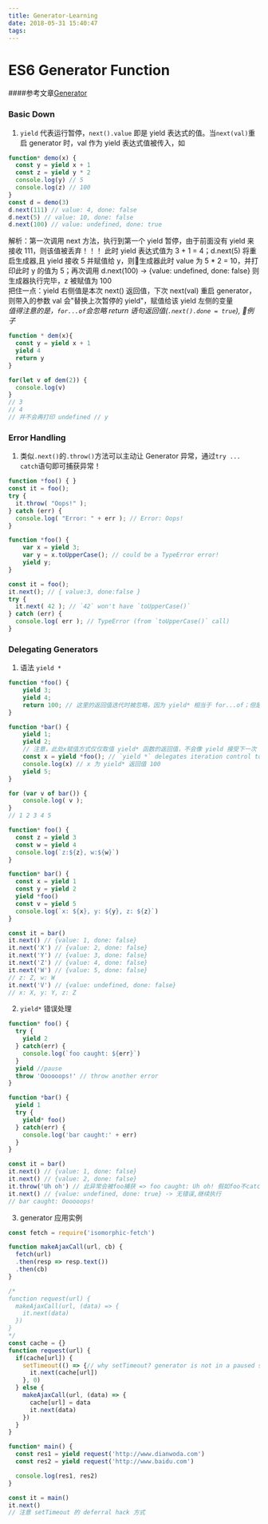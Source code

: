 ```yaml
---
title: Generator-Learning
date: 2018-05-31 15:40:47
tags:
---
```

# ES6 Generator Function

####参考文章[Generator](https://davidwalsh.name/es6-generators)

### Basic Down

1. `yield` 代表运行暂停，`next().value` 即是 yield 表达式的值。当`next(val)`重启 generator 时，val 作为 yield 表达式值被传入，如
```javascript
function* demo(x) {
  const y = yield x + 1
  const z = yield y * 2 
  console.log(y) // 5
  console.log(z) // 100
}
const d = demo(3)
d.next(111) // value: 4, done: false
d.next(5) // value: 10, done: false
d.next(100) // value: undefined, done: true
```
解析：第一次调用 next 方法，执行到第一个 yield 暂停，由于前面没有 yield 来接收 111，则该值被丢弃！！！ 此时 yield 表达式值为 3 + 1 = 4；d.next(5) 将重启生成器,且 yield 接收 5 并赋值给 y，则生成器此时 value 为 5 * 2 = 10，并打印此时 y 的值为 5；再次调用 d.next(100) -> {value: undefined, done: false} 则生成器执行完毕，z 被赋值为 100<br/>
把住一点：yield 右侧值是本次 next() 返回值，下次 next(val) 重启 generator，则带入的参数 val 会"替换上次暂停的 yield"，赋值给该 yield 左侧的变量
<br/>
*值得注意的是，`for...of`会忽略 return 语句返回值(`.next().done = true`), 例子*
```javascript
function * dem(x){
  const y = yield x + 1
  yield 4
  return y
}

for(let v of dem(2)) {
  console.log(v)
}
// 3
// 4
// 并不会再打印 undefined // y 
```

### Error Handling
1. 类似`.next()`的`.throw()`方法可以主动让 Generator 异常，通过`try ... catch`语句即可捕获异常！
```javascript
function *foo() { }
const it = foo();
try {
  it.throw( "Oops!" );
} catch (err) {
  console.log( "Error: " + err ); // Error: Oops!
}
```

```javascript
function *foo() {
    var x = yield 3;
    var y = x.toUpperCase(); // could be a TypeError error!
    yield y;
}

const it = foo();
it.next(); // { value:3, done:false }
try {
  it.next( 42 ); // `42` won't have `toUpperCase()`
} catch (err) {
  console.log( err ); // TypeError (from `toUpperCase()` call)
}
```

### Delegating Generators

1. 语法 `yield *`  

```javascript
function *foo() {
    yield 3;
    yield 4;
    return 100; // 这里的返回值迭代时被忽略，因为 yield* 相当于 for...of；但是作为函数返回值可用
}

function *bar() {
    yield 1;
    yield 2;
    // 注意，此处x赋值方式仅仅取值 yield* 函数的返回值，不会像 yield 接受下一次 next(val) 入参
    const x = yield *foo(); // `yield *` delegates iteration control to `foo()`
    console.log(x) // x 为 yield* 返回值 100
    yield 5;
}

for (var v of bar()) {
    console.log( v );
}
// 1 2 3 4 5
```
```javascript
function* foo() {
  const z = yield 3
  const w = yield 4
  console.log(`z:${z}, w:${w}`)
}

function* bar() {
  const x = yield 1
  const y = yield 2
  yield *foo()
  const v = yield 5
  console.log(`x: ${x}, y: ${y}, z: ${z}`)
}

const it = bar()
it.next() // {value: 1, done: false}
it.next('X') // {value: 2, done: false}
it.next('Y') // {value: 3, done: false}
it.next('Z') // {value: 4, done: false}
it.next('W') // {value: 5, done: false}
// z: Z, w: W
it.next('V') // {value: undefined, done: false}
// x: X, y: Y, z: Z
```

2. `yield*` 错误处理
```javascript
function* foo() {
  try {
    yield 2
  } catch(err) {
    console.log(`foo caught: ${err}`)
  }
  yield //pause
  throw 'Oooooops!' // throw another error
}

function *bar() {
  yield 1
  try {
    yield* foo()
  } catch(err) {
    console.log('bar caught:' + err)
  }
}

const it = bar()
it.next() // {value: 1, done: false}
it.next() // {value: 2, done: false}
it.throw('Uh oh') // 此异常会被foo捕获 => foo caught: Uh oh! 假如foo不catch，则错误会被外层bar捕获，foo终止运行
it.next() // {value: undefined, done: true} -> 无错误,继续执行
// bar caught: Oooooops! 
```

3. generator 应用实例
```javascript
const fetch = require('isomorphic-fetch')

function makeAjaxCall(url, cb) {
  fetch(url)
  .then(resp => resp.text())
  .then(cb)
}

/*
function request(url) {
  makeAjaxCall(url, (data) => {
    it.next(data)
  })
}
*/
const cache = {}
function request(url) {
  if(cache[url]) {
    setTimeout(() => {// why setTimeout? generator is not in a paused state yet(start later)!
      it.next(cache[url])
    }, 0)
  } else {
    makeAjaxCall(url, (data) => {
      cache[url] = data
      it.next(data)
    })
  }
}

function* main() {
  const res1 = yield request('http://www.dianwoda.com')
  const res2 = yield request('http://www.baidu.com')

  console.log(res1, res2)
}

const it = main()
it.next()
// 注意 setTimeout 的 deferral hack 方式
```
